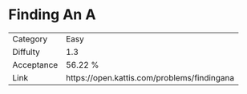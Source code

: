 # Finding An A

<table>
    <tr>
        <td>Category</td>
        <td>Easy</td>
    </tr>
    <tr>
        <td>Diffulty</td>
        <td>1.3</td>
    </tr>
    <tr>
        <td>Acceptance</td>
        <td>56.22 %</td>
    </tr>
    <tr>
        <td>Link</td>
        <td>https://open.kattis.com/problems/findingana</td>
    </tr>
</table>